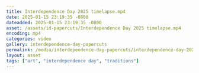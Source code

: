 ```yaml
---
title: Interdependence Day 2025 timelapse.mp4
date: 2025-01-15 23:19:35 -0800
dateadded: 2025-01-15 23:19:35 -0800
asset: /assets/id-papercuts/Interdependence Day 2025 timelapse.mp4
encoding: mp4
categories: video
gallery: interdependence-day-papercuts
permalink: /media/interdependence-day-papercuts/interdependence-day-2025-timelapse-mp4
layout: asset
tags: ["art", "interdependence day", "traditions"]
--- 
```

